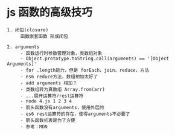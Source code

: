 # js 函数的高级技巧
    1. 闭包(closure)
         函数嵌套函数 形成闭包

    2. arguments
         - 函数运行时参数管理对象，类数组对象
         - Object.prototype.toString.call(arguments) == '[Object Arguments]'
         - for .length能力，但是 forEach，join，reduce，方法
         - es6 reduce方法，数组相加太好了
         - add arguments 相加？
         - 类数组转为真数组 Array.from(arr)
         - ...展开运算符/rest运算符
         - node 4.js 1 2 3 4
         - 箭头函数没有arguments，使用外层的
         - es6 rest运算符的存在，使得arguments不必要了
         - 箭头函数初衷是为了方便
         - 参考：MDN